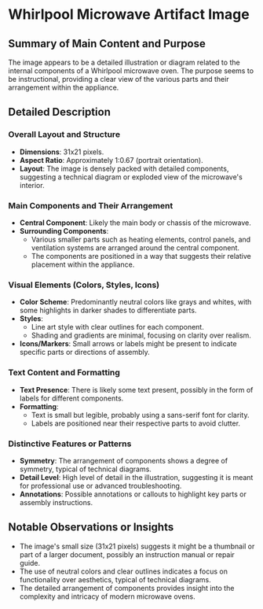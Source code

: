 # Whirlpool Microwave Artifact Image

## Summary of Main Content and Purpose
The image appears to be a detailed illustration or diagram related to the internal components of a Whirlpool microwave oven. The purpose seems to be instructional, providing a clear view of the various parts and their arrangement within the appliance.

## Detailed Description

### Overall Layout and Structure
- **Dimensions**: 31x21 pixels.
- **Aspect Ratio**: Approximately 1:0.67 (portrait orientation).
- **Layout**: The image is densely packed with detailed components, suggesting a technical diagram or exploded view of the microwave's interior.

### Main Components and Their Arrangement
- **Central Component**: Likely the main body or chassis of the microwave.
- **Surrounding Components**:
  - Various smaller parts such as heating elements, control panels, and ventilation systems are arranged around the central component.
  - The components are positioned in a way that suggests their relative placement within the appliance.

### Visual Elements (Colors, Styles, Icons)
- **Color Scheme**: Predominantly neutral colors like grays and whites, with some highlights in darker shades to differentiate parts.
- **Styles**:
  - Line art style with clear outlines for each component.
  - Shading and gradients are minimal, focusing on clarity over realism.
- **Icons/Markers**: Small arrows or labels might be present to indicate specific parts or directions of assembly.

### Text Content and Formatting
- **Text Presence**: There is likely some text present, possibly in the form of labels for different components.
- **Formatting**:
  - Text is small but legible, probably using a sans-serif font for clarity.
  - Labels are positioned near their respective parts to avoid clutter.

### Distinctive Features or Patterns
- **Symmetry**: The arrangement of components shows a degree of symmetry, typical of technical diagrams.
- **Detail Level**: High level of detail in the illustration, suggesting it is meant for professional use or advanced troubleshooting.
- **Annotations**: Possible annotations or callouts to highlight key parts or assembly instructions.

## Notable Observations or Insights
- The image's small size (31x21 pixels) suggests it might be a thumbnail or part of a larger document, possibly an instruction manual or repair guide.
- The use of neutral colors and clear outlines indicates a focus on functionality over aesthetics, typical of technical diagrams.
- The detailed arrangement of components provides insight into the complexity and intricacy of modern microwave ovens.